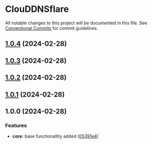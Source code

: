 # ClouDDNSflare

All notable changes to this project will be documented in this file. See
[Conventional Commits](https://conventionalcommits.org) for commit guidelines.

## [1.0.4](https://github.com/M4RC0Sx/ClouDDNSflare/compare/v1.0.3...v1.0.4) (2024-02-28)

## [1.0.3](https://github.com/M4RC0Sx/ClouDDNSflare/compare/v1.0.2...v1.0.3) (2024-02-28)

## [1.0.2](https://github.com/M4RC0Sx/ClouDDNSflare/compare/v1.0.1...v1.0.2) (2024-02-28)

## [1.0.1](https://github.com/M4RC0Sx/ClouDDNSflare/compare/v1.0.0...v1.0.1) (2024-02-28)

## 1.0.0 (2024-02-28)


### Features

* **core:** base functionallity added ([05391e4](https://github.com/M4RC0Sx/ClouDDNSflare/commit/05391e420911716ec9b3ecba5ea37a43edcb5120))
